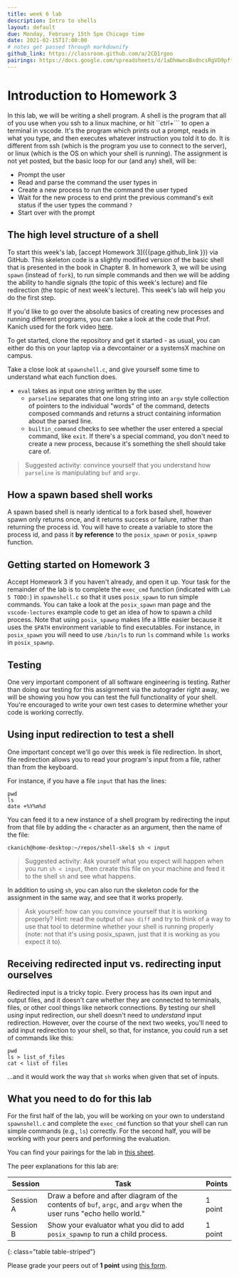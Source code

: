 ```yaml
---
title: week 6 lab
description: Intro to shells
layout: default
due: Monday, February 15th 5pm Chicago time
date: 2021-02-15T17:00:00
# notes get passed through markdownify
github_link: https://classroom.github.com/a/2CQ1rgoo 
pairings: https://docs.google.com/spreadsheets/d/1aDhmwnsBxdncsRgVD9pffNOm4_yM3I0dvijhO0Cs0wo/
---
```


# Introduction to Homework 3

In this lab, we will be writing a shell program.  A shell is the program that all of you use when
you ssh to a linux machine, or hit ``ctrl+``` to open a terminal in vscode. It's the program which
prints out a prompt, reads in what you type, and then executes whatever instruction you told it to
do.  It is different from ssh (which is the program you use to connect to the server), or linux
(which is the OS on which your shell is running). The assignment is not yet posted, but the basic
loop for our (and any) shell, will be:

* Prompt the user
* Read and parse the command the user types in
* Create a new process to run the command the user typed
* Wait for the new process to end print the previous command's exit status if the user types the command `?`
* Start over with the prompt


## The high level structure of a shell

To start this week's lab, [accept Homework 3]({{page.github_link }}) via GitHub. This skeleton code
is a slightly modified version of the basic shell that is presented in the book in Chapter 8. In
homework 3, we will be using `spawn` (instead of `fork`), to run simple commands and then we will be 
adding the ability to handle signals (the topic of this week's lecture) and file redirection (the
topic of next week's lecture). This week's lab will help you do the first step.

If you'd like to go over the absolute basics of creating new processes and running different
programs, you can take a look at the code that Prof. Kanich used for the fork video
[here](https://github.com/csatuic/vscode-lectures/tree/master/lecture7).

To get started, clone the repository and get it started - as usual, you can either do this on your
laptop via a devcontainer or a systemsX machine on campus.

Take a close look at `spawnshell.c`, and give yourself some time to understand what each function does.

* `eval` takes as input one string written by the user.
    * `parseline` separates that one long string into an `argv` style collection of pointers to the
      individual "words" of the command, detects composed commands and returns a struct containing
      information about the parsed line.
    * `builtin_command` checks to see whether the user entered a special command, like `exit`. If
      there's a special command, you don't need to create a new process, because it's something the
      shell should take care of.

> Suggested activity: convince yourself that you understand how `parseline` is manipulating `buf`
> and `argv`.

## How a spawn based shell works

A spawn based shell is nearly identical to a fork based shell, however spawn only returns once, and
it returns success or failure, rather than returning the process id. You will have to create a
variable to store the process id, and pass it **by reference** to the `posix_spawn` or `posix_spawnp` 
function.

## Getting started on Homework 3

Accept Homework 3 if you haven't already, and open it up. Your task for the remainder of the lab is
to complete the `exec_cmd` function (indicated with `Lab 5 TODO:`) in `spawnshell.c` so that it uses `posix_spawn` to run simple 
commands. You can take a look at the `posix_spawn` man page and the `vscode-lectures` example code to
get an idea of how to spawn a child process. 
Note that using `posix_spawnp` makes life a little easier because it uses the `$PATH`
environment variable to find executables. For instance, in `posix_spawn` you will need to use 
`/bin/ls` to run `ls` command while `ls` works in `posix_spawnp`.

## Testing

One very important component of all software engineering is testing. Rather than doing our testing
for this assignment via the autograder right away, we will be showing you how you can test the full
functionality of your shell. You're encouraged to write your own test cases to determine whether your
code is working correctly.

## Using input redirection to test a shell

One important concept we'll go over this week is file redirection. In short, file redirection allows
you to read your program's input from a file, rather than from the keyboard.

For instance, if you have a file `input` that has the lines:

```
pwd
ls
date +%Y%m%d
```

You can feed it to a new instance of a shell program by redirecting the input from that file by
adding the `<` character as an argument, then the name of the file:

```
ckanich@home-desktop:~/repos/shell-skel$ sh < input 
```

> Suggested activity: Ask yourself what you expect will happen when you run `sh < input`, then
> create this file on your machine and feed it to the shell `sh` and see what happens.

In addition to using `sh`, you can also run the skeleton code for the assignment in the same way,
and see that it works properly.

> Ask yourself: how can you convince yourself that it is working properly? Hint: read the output of
> `man diff` and try to think of a way to use that tool to determine whether your shell is running
> properly (note: not that it's using posix_spawn, just that it is working as you expect it to).

## Receiving redirected input vs. redirecting input ourselves

Redirected input is a tricky topic. Every process has its own input and output files, and it doesn't
care whether they are connected to terminals, files, or other cool things like network connections.
By testing our shell _using_ input redirection, our shell doesn't need to _understand_ input
redirection. However, over the course of the next two weeks, you'll need to add input redirection to
your shell, so that, for instance, you could run a set of commands like this:

```
pwd
ls > list_of_files
cat < list of files
```

...and it would work the way that `sh` works when given that set of inputs.

## What you need to do for this lab

For the first half of the lab, you will be working on your own to understand `spawnshell.c` and 
complete the `exec_cmd` function so that your shell can run simple commands (e.g., `ls`) 
correctly. For the second half, you will be working with your peers and performing the evaluation.

You can find your pairings for the lab in [this sheet]({{page.pairings}}).

The peer explanations for this lab are:

<!-- 1. Draw a before and after diagram of the contents of `buf`, `argc`, and `argv` when the user runs -->
   <!-- "echo hello world." -->
<!-- 2. Show your evaluator what you did to switch `fork` with `posix_spawnp` to run a child process. -->

| Session | Task | Points |
|---|---|---|
| Session A | Draw a before and after diagram of the contents of `buf`, `argc`, and `argv` when the user runs "echo hello world." | 1 point |
| Session B | Show your evaluator what you did to add `posix_spawnp` to run a child process. | 1 point |
{: class="table table-striped"}

Please grade your peers out of **1 point** using [this form]({{site.eval_link}}).